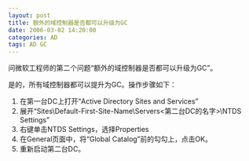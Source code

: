 ```yaml
---
layout: post
title: 额外的域控制器是否都可以升级为GC
date: 2006-03-02 14:20:00
categories: AD
tags: AD GC
---
```


问微软工程师的第二个问题“额外的域控制器是否都可以升级为GC”。

是的，所有域控制器都可以提升为GC。操作步骤如下：  

1. 在第一台DC上打开“Active Directory Sites and Services”  
2. 展开“Sites\Default-First-Site-Name\Servers\<第二台DC的名字>\NTDS Settings”  
3. 右键单击NTDS Settings，选择Properties  
4. 在General页面中，将“Global Catalog”前的勾勾上，点击OK。  
5. 重新启动第二台DC。
